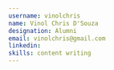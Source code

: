 ```yaml
---
username: vinolchris
name: Vinol Chris D'Souza
designation: Alumni
email: vinolchris@gmail.com
linkedin:
skills: content writing
---
```

